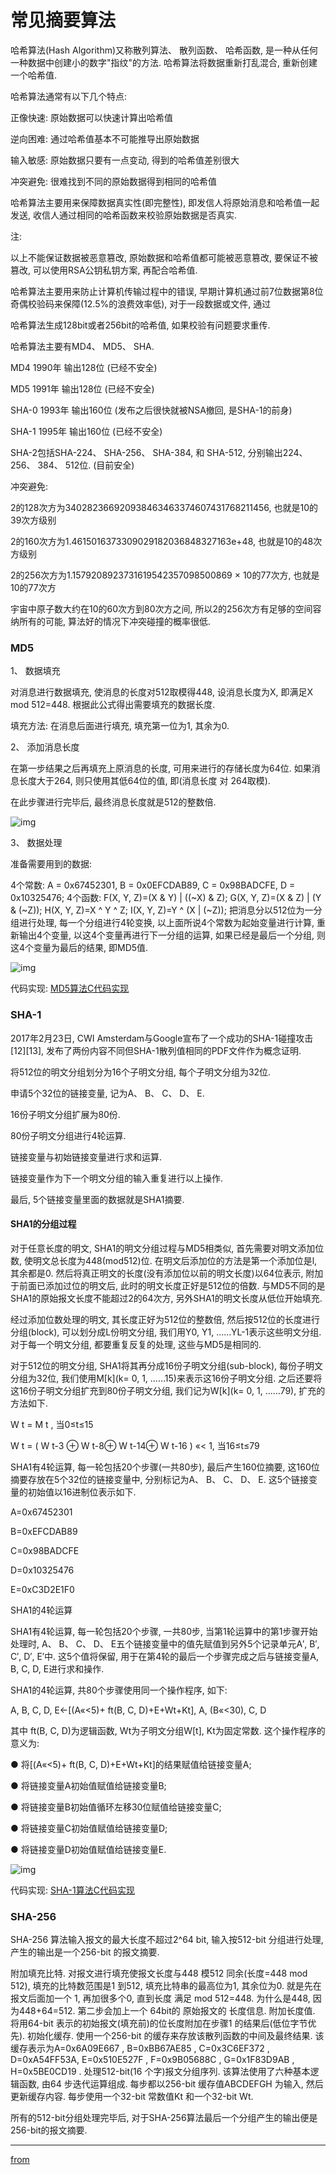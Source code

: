 <!--
Created: Mon Aug 26 2019 15:22:31 GMT+0800 (China Standard Time)
Modified: Mon Aug 26 2019 15:22:31 GMT+0800 (China Standard Time)
-->
# 常见摘要算法

哈希算法(Hash Algorithm)又称散列算法、 散列函数、 哈希函数, 是一种从任何一种数据中创建小的数字"指纹"的方法. 哈希算法将数据重新打乱混合, 重新创建一个哈希值. 

哈希算法通常有以下几个特点: 

正像快速: 原始数据可以快速计算出哈希值

逆向困难: 通过哈希值基本不可能推导出原始数据

输入敏感: 原始数据只要有一点变动, 得到的哈希值差别很大

冲突避免: 很难找到不同的原始数据得到相同的哈希值

哈希算法主要用来保障数据真实性(即完整性), 即发信人将原始消息和哈希值一起发送, 收信人通过相同的哈希函数来校验原始数据是否真实. 

注: 

以上不能保证数据被恶意篡改, 原始数据和哈希值都可能被恶意篡改, 要保证不被篡改, 可以使用RSA公钥私钥方案, 再配合哈希值. 

哈希算法主要用来防止计算机传输过程中的错误, 早期计算机通过前7位数据第8位奇偶校验码来保障(12.5%的浪费效率低), 对于一段数据或文件, 通过

哈希算法生成128bit或者256bit的哈希值, 如果校验有问题要求重传. 

哈希算法主要有MD4、 MD5、 SHA. 

MD4 1990年 输出128位 (已经不安全)

MD5 1991年 输出128位 (已经不安全)

SHA-0 1993年 输出160位 (发布之后很快就被NSA撤回, 是SHA-1的前身)

SHA-1 1995年 输出160位 (已经不安全)

SHA-2包括SHA-224、 SHA-256、 SHA-384, 和 SHA-512, 分别输出224、 256、 384、 512位. (目前安全)

冲突避免: 

2的128次方为340282366920938463463374607431768211456, 也就是10的39次方级别

2的160次方为1.4615016373309029182036848327163e+48, 也就是10的48次方级别

2的256次方为1.1579208923731619542357098500869 × 10的77次方, 也就是10的77次方

宇宙中原子数大约在10的60次方到80次方之间, 所以2的256次方有足够的空间容纳所有的可能, 算法好的情况下冲突碰撞的概率很低. 

### MD5

1、 数据填充

对消息进行数据填充, 使消息的长度对512取模得448, 设消息长度为X, 即满足X mod 512=448. 根据此公式得出需要填充的数据长度. 

填充方法: 在消息后面进行填充, 填充第一位为1, 其余为0. 

2、 添加消息长度

在第一步结果之后再填充上原消息的长度, 可用来进行的存储长度为64位. 如果消息长度大于264, 则只使用其低64位的值, 即(消息长度 对 264取模). 

在此步骤进行完毕后, 最终消息长度就是512的整数倍. 

![img](../img/20190523001.jpg)

3、 数据处理

准备需要用到的数据: 

4个常数: A = 0x67452301, B = 0x0EFCDAB89, C = 0x98BADCFE, D = 0x10325476; 4个函数: F(X, Y, Z)=(X & Y) | ((~X) & Z); G(X, Y, Z)=(X & Z) | (Y & (~Z)); H(X, Y, Z)=X ^ Y ^ Z; I(X, Y, Z)=Y ^ (X | (~Z)); 把消息分以512位为一分组进行处理, 每一个分组进行4轮变换, 以上面所说4个常数为起始变量进行计算, 重新输出4个变量, 以这4个变量再进行下一分组的运算, 如果已经是最后一个分组, 则这4个变量为最后的结果, 即MD5值. 

![img](../img/20190523002.jpg)

代码实现: [MD5算法C代码实现](https://github.com/pod32g/MD5/blob/master/md5.c)

### SHA-1

2017年2月23日, CWI Amsterdam与Google宣布了一个成功的SHA-1碰撞攻击[12][13], 发布了两份内容不同但SHA-1散列值相同的PDF文件作为概念证明. 

将512位的明文分组划分为16个子明文分组, 每个子明文分组为32位. 

申请5个32位的链接变量, 记为A、 B、 C、 D、 E. 

16份子明文分组扩展为80份. 

80份子明文分组进行4轮运算. 

链接变量与初始链接变量进行求和运算. 

链接变量作为下一个明文分组的输入重复进行以上操作. 

最后, 5个链接变量里面的数据就是SHA1摘要. 

#### SHA1的分组过程

对于任意长度的明文, SHA1的明文分组过程与MD5相类似, 首先需要对明文添加位数, 使明文总长度为448(mod512)位. 在明文后添加位的方法是第一个添加位是l, 其余都是0. 然后将真正明文的长度(没有添加位以前的明文长度)以64位表示, 附加于前面已添加过位的明文后, 此时的明文长度正好是512位的倍数. 与MD5不同的是SHA1的原始报文长度不能超过2的64次方, 另外SHA1的明文长度从低位开始填充. 

经过添加位数处理的明文, 其长度正好为512位的整数倍, 然后按512位的长度进行分组(block), 可以划分成L份明文分组, 我们用Y0, Y1, ……YL-1表示这些明文分组. 对于每一个明文分组, 都要重复反复的处理, 这些与MD5是相同的. 

对于512位的明文分组, SHA1将其再分成16份子明文分组(sub-block), 每份子明文分组为32位, 我们使用M[k](k= 0, 1, ……15)来表示这16份子明文分组. 之后还要将这16份子明文分组扩充到80份子明文分组, 我们记为W[k](k= 0, 1, ……79), 扩充的方法如下. 

W t = M t , 当0≤t≤15

W t = ( W t-3 ⊕ W t-8⊕ W t-14⊕ W t-16 ) «< 1, 当16≤t≤79

SHA1有4轮运算, 每一轮包括20个步骤(一共80步), 最后产生160位摘要, 这160位摘要存放在5个32位的链接变量中, 分别标记为A、 B、 C、 D、 E. 这5个链接变量的初始值以16进制位表示如下. 

A=0x67452301

B=0xEFCDAB89

C=0x98BADCFE

D=0x10325476

E=0xC3D2E1F0

SHA1的4轮运算

SHA1有4轮运算, 每一轮包括20个步骤, 一共80步, 当第1轮运算中的第1步骤开始处理时, A、 B、 C、 D、 E五个链接变量中的值先赋值到另外5个记录单元A′, B′, C′, D′, E′中. 这5个值将保留, 用于在第4轮的最后一个步骤完成之后与链接变量A, B, C, D, E进行求和操作. 

SHA1的4轮运算, 共80个步骤使用同一个操作程序, 如下: 

A, B, C, D, E←[(A«<5)+ ft(B, C, D)+E+Wt+Kt], A, (B«<30), C, D

其中 ft(B, C, D)为逻辑函数, Wt为子明文分组W[t], Kt为固定常数. 这个操作程序的意义为: 

● 将[(A«<5)+ ft(B, C, D)+E+Wt+Kt]的结果赋值给链接变量A; 

● 将链接变量A初始值赋值给链接变量B; 

● 将链接变量B初始值循环左移30位赋值给链接变量C; 

● 将链接变量C初始值赋值给链接变量D; 

● 将链接变量D初始值赋值给链接变量E. 

![img](../img/20190523003.jpg)

代码实现: [SHA-1算法C代码实现](https://github.com/clibs/sha1/blob/master/sha1.c)

### SHA-256

SHA-256 算法输入报文的最大长度不超过2^64 bit, 输入按512-bit 分组进行处理, 产生的输出是一个256-bit 的报文摘要. 

附加填充比特. 对报文进行填充使报文长度与448 模512 同余(长度=448 mod 512), 填充的比特数范围是1 到512, 填充比特串的最高位为1, 其余位为0. 就是先在报文后面加一个 1, 再加很多个0, 直到长度 满足 mod 512=448. 为什么是448, 因为448+64=512. 第二步会加上一个 64bit的 原始报文的 长度信息. 
附加长度值. 将用64-bit 表示的初始报文(填充前)的位长度附加在步骤1 的结果后(低位字节优先). 
初始化缓存. 使用一个256-bit 的缓存来存放该散列函数的中间及最终结果. 该缓存表示为A=0x6A09E667 , B=0xBB67AE85 , C=0x3C6EF372 , D=0xA54FF53A, E=0x510E527F , F=0x9B05688C , G=0x1F83D9AB , H=0x5BE0CD19 . 
处理512-bit(16 个字)报文分组序列. 该算法使用了六种基本逻辑函数, 由64 步迭代运算组成. 每步都以256-bit 缓存值ABCDEFGH 为输入, 然后更新缓存内容. 每步使用一个32-bit 常数值Kt 和一个32-bit Wt. 

所有的512-bit分组处理完毕后, 对于SHA-256算法最后一个分组产生的输出便是256-bit的报文摘要. 

---

[from](https://zhuanlan.zhihu.com/p/37165658)

